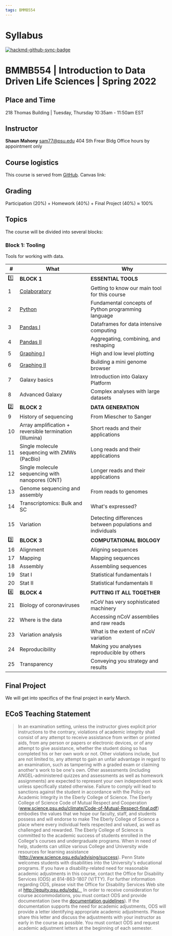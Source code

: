 ```yaml
---
tags: BMMB554
---
```


# Syllabus

[![hackmd-github-sync-badge](https://hackmd.io/CJL5xZR6SbW2-0K_f-mSMg/badge)](https://hackmd.io/CJL5xZR6SbW2-0K_f-mSMg)



# BMMB554 | Introduction to Data Driven Life Sciences | Spring 2022


## Place and Time

218 Thomas Building | Tuesday, Thursday 10:35am - 11:50am EST


## Instructor

**Shaun Mahony**
[sam77@psu.edu](mailto:sam77@psu.edu?Subject=BMMB554)
404 Sth Frear Bldg
Office hours by appointment only


## Course logistics

This course is served from [GitHub](https://github.com/shaunmahony/BMMB554-2022/wiki).
Canvas link:


## Grading

Participation (20%) + Homework (40%) + Final Project (40%)  &#8776; 100%

## Topics

The course will be divided into several blocks:

### Block 1: Tooling

Tools for working with data.

| # | What | Why |
|---|------|-----|
| :one: | **BLOCK 1** | **ESSENTIAL TOOLS** |
| 1 | [Colaboratory](/@0nj-AtnfQ3KFSqVrfVLhvw/Bkbk1pExO/%2FFGSFU6m7Q2auzWlSRZBRsA) | Getting to know our main tool for this course |
| 2 | [Python](/@0nj-AtnfQ3KFSqVrfVLhvw/Bkbk1pExO/%2Fwr1u1vTXQr2RfTngFLRi8g) | Fundamental concepts of Python programming language |
| 3 | [Pandas I](/@0nj-AtnfQ3KFSqVrfVLhvw/Bkbk1pExO/%2Fw2lsCfIYR4ah3jI5Cl7zKQ) | Dataframes for data intensive computing |
| 4 | [Pandas II](/@0nj-AtnfQ3KFSqVrfVLhvw/Bkbk1pExO/%2F-A9UuB1wRNeFlTLFCj4XeA) | Aggregating, combining, and reshaping |
| 5 | [Graphing I](/@0nj-AtnfQ3KFSqVrfVLhvw/Bkbk1pExO/%2F%400nj-AtnfQ3KFSqVrfVLhvw%2Fr1No0l8g_) | High and low level plotting |
| 6 | [Graphing II](/@0nj-AtnfQ3KFSqVrfVLhvw/Bkbk1pExO/%2F%400nj-AtnfQ3KFSqVrfVLhvw%2FS1soFOtgu) | Building a mini genome browser |
| 7 | Galaxy basics | Introduction into Galaxy Platform |
| 8 | Advanced Galaxy | Complex analyses with large datasets |
| :two: | **BLOCK 2** | **DATA GENERATION** |
| 9 | History of sequencing | From Miescher to Sanger |
| 10 | Array amplification + reversible termination (Illumina) | Short reads and their applications |
| 11 | Single molecule sequencing with ZMWs (PacBio) | Long reads and their applications |
| 12 | Single molecule sequencing with nanopores (ONT) | Longer reads and their applications |
| 13 | Genome sequencing and assembly | From reads to genomes |
| 14 | Transcriptomics: Bulk and SC | What's expressed? |
| 15 | Variation | Detecting differences between populations and individuals |  
| :three:   | **BLOCK 3** | **COMPUTATIONAL BIOLOGY** |
| 16 | Alignment | Aligning sequences |
| 17 | Mapping | Mapping sequences |
| 18 | Assembly | Assembling sequences |
| 19 | Stat I | Statistical fundamentals I |
| 20 | Stat II | Statistical fundamentals II |
| :four: | **BLOCK 4** | **PUTTING IT ALL TOGETHER** |
| 21 | Biology of coronaviruses | nCoV has very sophisticated machinery |
| 22 | Where is the data | Accessing nCoV assemblies and raw reads |
| 23 | Variation analysis | What is the extent of nCoV variation |
| 24 | Reproducibility | Making you analyses reproducible by others |
| 25 | Transparency | Conveying you strategy and results |

## Final Project

We will get into specifics of the final project in early March.

## ECoS Teaching Statement

>In an examination setting, unless the instructor gives explicit prior instructions to the contrary, violations of academic integrity shall consist of any attempt to receive assistance from written or printed aids, from any person or papers or electronic devices, or of any attempt to give assistance, whether the student doing so has completed his or her own work or not. Other violations include, but are not limited to, any attempt to gain an unfair advantage in regard to an examination, such as tampering with a graded exam or claiming another's work to be one's own. Other assessments (including ANGEL-administered quizzes and assessments as well as homework assignments) are expected to represent your own independent work unless specifically stated otherwise. Failure to comply will lead to sanctions against the student in accordance with the Policy on Academic Integrity in the Eberly College of Science. The Eberly College of Science Code of Mutual Respect and Cooperation (www.science.psu.edu/climate/Code-of-Mutual-Respect-final.pdf) embodies the values that we hope our faculty, staff, and students possess and will endorse to make The Eberly College of Science a place where every individual feels respected and valued, as well as challenged and rewarded.   The Eberly College of Science is committed to the academic success of students enrolled in the College's  courses and undergraduate programs. When in need of help, students can utilize various College and University wide resources for learning assistance (http://www.science.psu.edu/advising/success). Penn State welcomes students with disabilities into the University's educational programs. If you have a disability-related need for reasonable academic adjustments in this course, contact the Office for Disability Services (ODS) at 814-863-1807 (V/TTY). For further information regarding ODS, please visit the Office for Disability Services Web site at http://equity.psu.edu/ods/.   In order to receive consideration for course accommodations, you must contact ODS and provide documentation (see the [documentation guidelines](http://equity.psu.edu/student-disability-resources/guidelines)). If the documentation supports the need for academic adjustments, ODS will provide a letter identifying appropriate academic adjustments. Please share this letter and discuss the adjustments with your instructor as early in the course as possible. You must contact ODS and request academic adjustment letters at the beginning of each semester.</tt>
